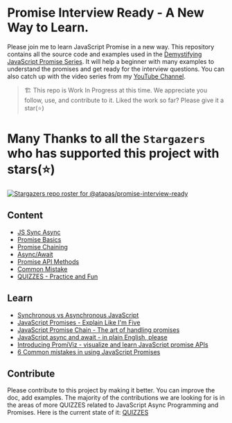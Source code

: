 # Promise Interview Ready - A New Way to Learn.

Please join me to learn JavaScript Promise in a new way. This repository contains all the source code and examples used in the [Demystifying JavaScript Promise Series](https://blog.greenroots.info/series/javascript-promises). It will help a beginner with many examples to understand the promises and get ready for the interview questions. You can also catch up with the video series from my [YouTube Channel](https://www.youtube.com/watch?v=pIjfzjsoVw4&list=PLIJrr73KDmRyCanrlIS8PEOF0kPKgI8jN).

> 🏗️ This repo is Work In Progress at this time. We appreciate you follow, use, and contribute to it. Liked the work so far? Please give it a star(⭐)

# Many Thanks to all the `Stargazers` who has supported this project with stars(⭐)

[![Stargazers repo roster for @atapas/promise-interview-ready](https://reporoster.com/stars/atapas/promise-interview-ready)](https://github.com/atapas/promise-interview-ready/stargazers)

## Content
- [JS Sync Async](https://github.com/atapas/demystifying-javaScript-promise/tree/main/src/js-sync-async)
- [Promise Basics](https://github.com/atapas/demystifying-javaScript-promise/tree/main/src/01-promise-basics)
- [Promise Chaining](https://github.com/atapas/demystifying-javaScript-promise/tree/main/src/02-promise-chain)
- [Async/Await](https://github.com/atapas/promise-interview-ready/tree/main/src/03-async-await)
- [Promise API Methods](https://github.com/atapas/promise-interview-ready/tree/main/src/04-promis-apis)
- [Common Mistake](https://github.com/atapas/promise-interview-ready/tree/main/src/common-mistakes)
- [QUIZZES - Practice and Fun](https://github.com/atapas/promise-interview-ready/tree/main/src/tasks/readme.md)

## Learn
- [Synchronous vs Asynchronous JavaScript](https://www.freecodecamp.org/news/synchronous-vs-asynchronous-in-javascript)
- [JavaScript Promises - Explain Like I'm Five](https://blog.greenroots.info/javascript-promises-explain-like-i-am-five)
- [JavaScript Promise Chain - The art of handling promises](https://blog.greenroots.info/javascript-promise-chain-the-art-of-handling-promises)
- [JavaScript async and await - in plain English, please](https://blog.greenroots.info/javascript-async-and-await-in-plain-english-please)
- [Introducing PromiViz - visualize and learn JavaScript promise APIs](https://blog.greenroots.info/introducing-promiviz-visualize-and-learn-javascript-promise-apis)
- [6 Common mistakes in using JavaScript Promises](https://blog.greenroots.info/common-mistakes-in-using-javascript-promises)

## Contribute
Please contribute to this project by making it better. You can improve the doc, add examples. The majority of the contributions we are looking for is in the areas of more QUIZZES related to JavaScript Async Programming and Promises. Here is the current state of it: [QUIZZES](https://github.com/atapas/promise-interview-ready/tree/main/src/tasks/readme.md)

